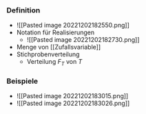 ### Definition
+ ![[Pasted image 20221202182550.png]]
+ Notation für Realisierungen
	+ ![[Pasted image 20221202182730.png]]
+ Menge von [[Zufallsvariable]]
+ Stichprobenverteilung
	+ Verteilung $F_T$ von $T$

### Beispiele
+ ![[Pasted image 20221202183015.png]]
+ ![[Pasted image 20221202183026.png]]



